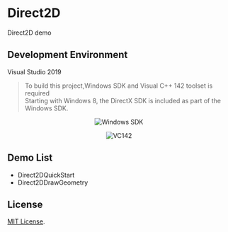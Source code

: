 # Direct2D
Direct2D demo

## Development Environment
Visual Studio 2019 
>To build this project,Windows SDK and Visual C++ 142 toolset is required  
>Starting with Windows 8, the DirectX SDK is included as part of the Windows SDK.  
<p align="center">
 <img align="center" alt="Windows SDK" src="https://github.com/zhaotianff/Direct2D/blob/master/Doc/winsdk.PNG" />
</p>
<p align="center">
 <img align="center" alt="VC142" src="https://github.com/zhaotianff/Direct2D/blob/master/Doc/vc142.PNG" />
</p>

## Demo List
* Direct2DQuickStart
* Direct2DDrawGeometry

## License
[MIT License](LICENSE).



